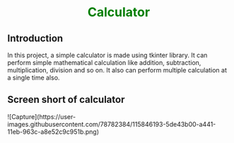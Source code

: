 <h1 align="center">
  <font color="green"> Calculator </font>
</h1>
<h2 align="left">Introduction</h2>
In this project, a simple calculator is made using tkinter library. It can perform simple mathematical calculation like addition, subtraction, multiplication, division and so on. It also can perform multiple calculation at a single time also.
<h2 align="left">Screen short of calculator</h2>
![Capture](https://user-images.githubusercontent.com/78782384/115846193-5de43b00-a441-11eb-963c-a8e52c9c951b.png)

